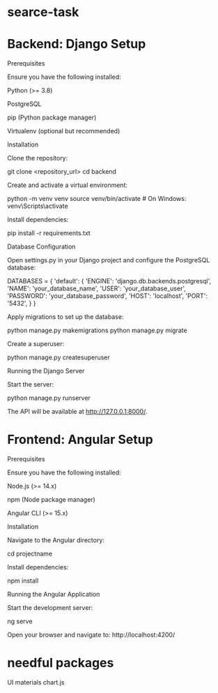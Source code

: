 # searce-task

# Backend: Django Setup

Prerequisites

Ensure you have the following installed:

Python (>= 3.8)

PostgreSQL

pip (Python package manager)

Virtualenv (optional but recommended)

Installation

Clone the repository:

git clone <repository_url>
cd backend

Create and activate a virtual environment:

python -m venv venv
source venv/bin/activate  # On Windows: venv\Scripts\activate

Install dependencies:

pip install -r requirements.txt

Database Configuration

Open settings.py in your Django project and configure the PostgreSQL database:

DATABASES = {
    'default': {
        'ENGINE': 'django.db.backends.postgresql',
        'NAME': 'your_database_name',
        'USER': 'your_database_user',
        'PASSWORD': 'your_database_password',
        'HOST': 'localhost',
        'PORT': '5432',
    }
}

Apply migrations to set up the database:

python manage.py makemigrations
python manage.py migrate

Create a superuser:

python manage.py createsuperuser

Running the Django Server

Start the server:

python manage.py runserver

The API will be available at http://127.0.0.1:8000/.


# Frontend: Angular Setup

Prerequisites

Ensure you have the following installed:

Node.js (>= 14.x)

npm (Node package manager)

Angular CLI (>= 15.x)

Installation

Navigate to the Angular directory:

cd projectname

Install dependencies:

npm install

Running the Angular Application

Start the development server:

ng serve

Open your browser and navigate to:
http://localhost:4200/

# needful packages
UI materials 
chart.js 
